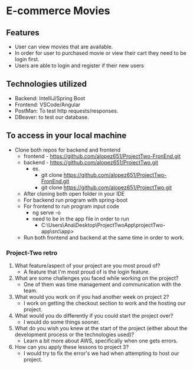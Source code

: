# E-commerce Movies

## Features
  - User can view movies that are available. 
  - In order for user to purchased movie or view their cart they need to be login first.
  - Users are able to login and register if their new users 
## Technologies utilized 
  - Backend:  IntelliJ/Spring Boot
  - Frontend:  VSCode/Angular
  - PostMan: To test http requests/responses.
  - DBeaver: to test our database.

## To access in your local machine
  - Clone both repos for backend and frontend 
    - frontend - https://github.com/alopez651/ProjectTwo-FronEnd.git 
    - backend - https://github.com/alopez651/ProjectTwo.git
      - ex. 
        - git clone https://github.com/alopez651/ProjectTwo-FronEnd.git 
        - git clone https://github.com/alopez651/ProjectTwo.git
    - After cloning both open folder in your IDE
    - For backend run program with spring-boot 
    - For frontend to run program input code
      - ng serve -o 
      - need to be in the app file in order to run
        - C:\Users\Ana\Desktop\ProjectTwoApp\projectTwo-app\src\app>
    - Run both frontend and backend at the same time in order to work.

### Project-Two retro
  1. What feature/aspect of your project are you most proud of?
     - A feature that I'm most proud of is the login feature. 
  2. What are some challenges you faced while working on the project?
     - One of them was time management and communication with the team. 
  3. What would you work on if you had another week on project 2?
     - I work on getting the checkout section to work and the hosting our project.
  4. What would you do differently if you could start the project over?
     - I would do some things sooner.
  5. What do you wish you knew at the start of the project (either about the development process or the technologies used)?
     - Learn a bit more about AWS, specifically when one gets errors. 
  6. How can you apply these lessons to project 3?
     - I would try to fix the error's we had when attempting to host our project. 